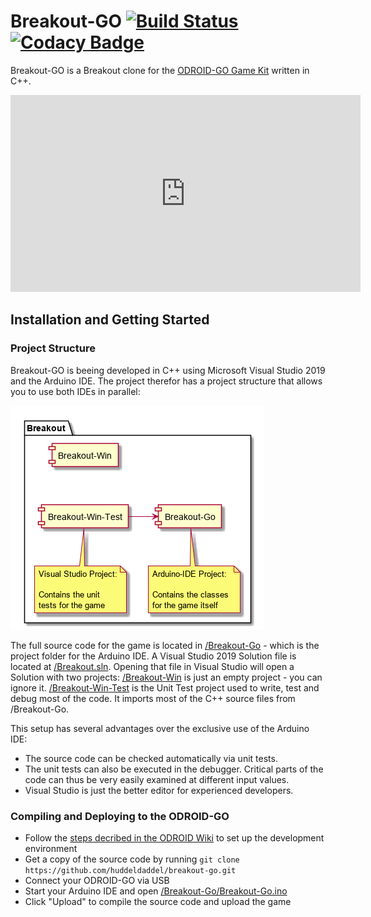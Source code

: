 # Breakout-GO [![Build Status](https://dev.azure.com/huddeldaddel/huddeldaddel/_apis/build/status/huddeldaddel.breakout-go?branchName=master)](https://dev.azure.com/huddeldaddel/huddeldaddel/_build/latest?definitionId=1&branchName=master) [![Codacy Badge](https://api.codacy.com/project/badge/Grade/75bf58cc8f6e48e0974966a4449d7374)](https://app.codacy.com/app/huddeldaddel/breakout-go?utm_source=github.com&utm_medium=referral&utm_content=huddeldaddel/breakout-go&utm_campaign=Badge_Grade_Dashboard)

Breakout-GO is a Breakout clone for the [ODROID-GO Game Kit](https://www.hardkernel.com/shop/odroid-go/) written in C++.
<iframe width="560" height="315" src="https://www.youtube.com/embed/zoajORw3gnY" frameborder="0" allow="accelerometer; autoplay; encrypted-media; gyroscope; picture-in-picture" allowfullscreen></iframe>

## Installation and Getting Started

### Project Structure

Breakout-GO is beeing developed in C++ using Microsoft Visual Studio 2019 and the Arduino IDE. The project therefor has a project structure that allows you to use both IDEs in parallel:

![Picture of an ODROID-GO showing text](/Documentation/breakout-project-structure.png "ODROID-GO running a demo application")

The full source code for the game is located in [/Breakout-Go](https://github.com/huddeldaddel/breakout-go/tree/master/Breakout-Go) - which is the project folder for the Arduino IDE. A Visual Studio 2019 Solution file is located at [/Breakout.sln](https://github.com/huddeldaddel/breakout-go/blob/master/Breakout.sln). Opening that file in Visual Studio will open a Solution with two projects: [/Breakout-Win](https://github.com/huddeldaddel/breakout-go/tree/master/Breakout-Win) is just an empty project - you can ignore it. [/Breakout-Win-Test](https://github.com/huddeldaddel/breakout-go/tree/master/Breakout-Win-Test) is the Unit Test project used to write, test and debug most of the code. It imports most of the C++ source files from /Breakout-Go.

This setup has several advantages over the exclusive use of the Arduino IDE:

*   The source code can be checked automatically via unit tests.
*   The unit tests can also be executed in the debugger. Critical parts of the code can thus be very easily examined at different input values.
*   Visual Studio is just the better editor for experienced developers.

### Compiling and Deploying to the ODROID-GO

*   Follow the [steps decribed in the ODROID Wiki](https://wiki.odroid.com/odroid_go/arduino/01_arduino_setup) to set up the development environment 
*   Get a copy of the source code by running `git clone https://github.com/huddeldaddel/breakout-go.git`
*   Connect your ODROID-GO via USB
*   Start your Arduino IDE and open [/Breakout-Go/Breakout-Go.ino](https://github.com/huddeldaddel/breakout-go/blob/master/Breakout-Go/Breakout-Go.ino)
*   Click "Upload" to compile the source code and upload the game
